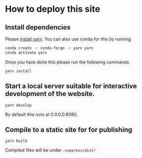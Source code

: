 # How to deploy this site

## Install dependencies

Please [install yarn](https://classic.yarnpkg.com/en/docs/install/). You can also use conda for this by running

```bash
conda create -c conda-forge -n yarn yarn
conda activate yarn
```

Once you have done this please run the following commands.

```
yarn install
```

## Start a local server suitable for interactive development of the website.

```
yarn develop
```

By default this runs at 0.0.0.0:8080.
  
## Compile to a static site for for publishing

```
yarn build
```

Compiled files will be under ```.vuepress/dist/```
